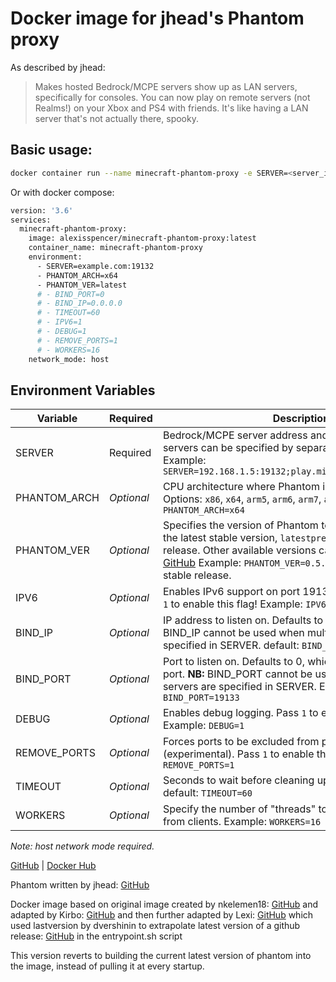 # Docker image for jhead's Phantom proxy

As described by jhead:
>Makes hosted Bedrock/MCPE servers show up as LAN servers, specifically for consoles.
>You can now play on remote servers (not Realms!) on your Xbox and PS4 with friends.
>It's like having a LAN server that's not actually there, spooky.

## Basic usage:
```bash
docker container run --name minecraft-phantom-proxy -e SERVER=<server_ip>:<server_port> -e PHANTOM_ARCH=x64 -e PHANTOM_VER=latest --network host alexisspencer/minecraft-phantom-proxy:latest
```
Or with docker compose:
```bash
version: '3.6'
services:
  minecraft-phantom-proxy:
    image: alexisspencer/minecraft-phantom-proxy:latest
    container_name: minecraft-phantom-proxy
    environment:
      - SERVER=example.com:19132
      - PHANTOM_ARCH=x64
      - PHANTOM_VER=latest
      # - BIND_PORT=0
      # - BIND_IP=0.0.0.0
      # - TIMEOUT=60
      # - IPV6=1
      # - DEBUG=1
      # - REMOVE_PORTS=1
      # - WORKERS=16
    network_mode: host
```

## Environment Variables

| Variable     | Required   | Description                                                                                                                                                                                                                                                                                          |
|--------------|------------|------------------------------------------------------------------------------------------------------------------------------------------------------------------------------------------------------------------------------------------------------------------------------------------------------|
| SERVER       | Required   | Bedrock/MCPE server address and the port.  Multiple servers can be specified by separating them with `;`  Example: `SERVER=192.168.1.5:19132;play.minecraftworld.com:19132`                                                                                                                          |
| PHANTOM_ARCH | *Optional* | CPU architecture where Phantom is being run.  Available Options: `x86`, `x64`, `arm5`, `arm6`, `arm7`, `arm8`  Default: `PHANTOM_ARCH=x64`                                                                                                                                                           |
| PHANTOM_VER  | *Optional* | Specifies the version of Phantom to run.  Use `latest` for the latest stable version, `latestpre` for the latest pre-release. Other available versions can be found at [jhead's GitHub](https://github.com/jhead/phantom/releases)  Example: `PHANTOM_VER=0.5.4`, Defaults to latest stable release. |
| IPV6         | *Optional* | Enables IPv6 support on port 19133. (experimental)  Pass `1` to enable this flag!  Example: `IPV6=1`                                                                                                                                                                                                 |
| BIND_IP      | *Optional* | IP address to listen on. Defaults to all interfaces.  **NB:** BIND_IP cannot be used when multiple servers are specified in SERVER.  default: `BIND_IP=0.0.0.0`                                                                                                                                      |
| BIND_PORT    | *Optional* | Port to listen on. Defaults to 0, which selects a random port.  **NB:** BIND_PORT cannot be used when multiple servers are specified in SERVER.  Example: `BIND_PORT=19133`                                                                                                                          |
| DEBUG        | *Optional* | Enables debug logging.  Pass `1` to enable this flag!  Example: `DEBUG=1`                                                                                                                                                                                                                            |
| REMOVE_PORTS | *Optional* | Forces ports to be excluded from pong packets (experimental).  Pass `1` to enable this flag!  Example: `REMOVE_PORTS=1`                                                                                                                                                                              |
| TIMEOUT      | *Optional* | Seconds to wait before cleaning up a disconnected client  default: `TIMEOUT=60`                                                                                                                                                                                                                      |
| WORKERS      | *Optional* | Specify the number of "threads" to use to process data from clients.  Example: `WORKERS=16`                                                                                                                                                                                                          |

*Note: host network mode required.*

[GitHub](https://github.com/alexisspencer/Minecraft-Phantom-Proxy-Docker) |
[Docker Hub](https://hub.docker.com/r/alexisspencer/minecraft-phantom-proxy)

Phantom written by jhead: [GitHub](https://github.com/jhead/phantom)

Docker image based on original image created by nkelemen18: [GitHub](https://github.com/nkelemen18/Minecraft-Phantom-Proxy-Docker) and adapted by Kirbo: [GitHub](https://github.com/Kirbo/Minecraft-Phantom-Proxy-Docker) and then further adapted by Lexi: [GitHub](https://github.com/lexiismadd/Minecraft-Phantom-Proxy-Docker) which used lastversion by dvershinin to extrapolate latest version of a github release: [GitHub](https://github.com/dvershinin/lastversion) in the entrypoint.sh script

This version reverts to building the current latest version of phantom into the image, instead of pulling it at every startup.
